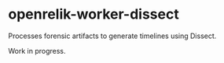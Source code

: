 # openrelik-worker-dissect

Processes forensic artifacts to generate timelines using Dissect.

Work in progress.

